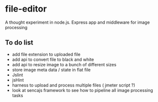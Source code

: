# file-editor

A thought experiment in node.js.
Express app and middleware for image processing

## To do list
- add file extension to uploaded file
- add api to convert file to black and white
- add api to resize image to a bunch of different sizes
- store image meta data / state in flat file
-  Jslint
- jsHint
- harness to upload and process multiple files ( jmeter script ?)
- look at sencajs framework to see how to pipeline all image processing tasks

